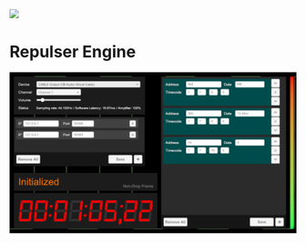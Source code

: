 ![](https://github.com/ProjectBLUE-000/RepulserEngine/workflows/StandaloneWindows64/badge.svg)

# Repulser Engine

![thumbnail](https://github.com/ProjectBLUE-000/RepulserEngine/blob/master/Assets/Thumbnails/thumbnail.png)
